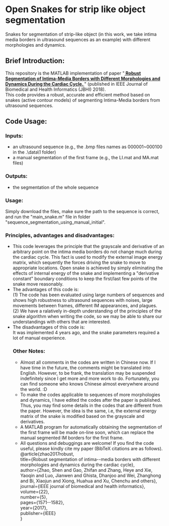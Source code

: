 <h1>Open Snakes for strip like object segmentation</h1>
Snakes for segmentation of strip-like object (in this work, we take intima media borders in ultrasound sequences as an example) with different morphologies and dynamics.
<h2>Brief Introduction: </h2>
This repository is the MATLAB implementation of paper "<a href="https://scholar.google.com.hk/citations?hl=zh-CN&user=U68XZOgAAAAJ&view_op=list_works&sortby=pubdate" target="_blank"><b> Robust Segmentation of Intima-Media Borders with Different Morphologies and Dynamics During the Cardiac Cycle. </b></a>" (published in IEEE Journal of Biomedical and Health Informatics (JBHI) 2018). <br>
This code provides a robust, accurate and efficient method based on snakes (active contour models) of segmenting Intima-Media borders from ultrasound sequences.<br>

<h2>Code Usage: </h2>
<h3>Inputs:  </h3>
<ul>
    <li>an ultrasound sequence (e.g., the .bmp files names as 000001~000100 in the .\data\1 folder)
    <li>a manual segmentation of the first frame (e.g., the LI.mat and MA.mat files)
</ul>
<h3>Outputs:  </h3>
<ul>
    <li>the segmentation of the whole sequence
</ul>
<h3>Usage:  </h3>
Simply download the files, make sure the path to the sequence is correct, and run the "main_snake.m" file in folder "sequence_segmentation_using_manual_initial". <br>
<h3>Principles, advantages and disadvantages:  </h3>
<ul>
<li> This code leverages the principle that the grayscale and derivative of an arbitrary point on the intima media borders do not change much during the cardiac cycle. This fact is used to modify the external image energy matrix, which sequently the forces driving the snake to move to appropriate locations. 
Open snake is achieved by simply eliminating the effects of internal energy of the snake and implementing a "derivative constant" boundary conditions to keep the first/last few points of the snake move reasonably.
<li>The advantages of this code is: <br>
(1) The code has been evaluated using large numbers of sequences and shows high robustness to ultrasound sequences with noises, large movements between frames, different IM appearances, and plagues.<br>
(2) We have a ralatively in-depth understanding of the principles of the snake algorithm when writing the code, so we may be able to share our understandings with others that are interested.<br>
<li>The disadvantages of this code is: <br>
It was implemented 4 years ago, and the snake parameters required a lot of manual experience. <br>
<h3>Other Notes:  </h3>
<ul>
<li>Almost all comments in the codes are written in Chinese now. If I have time in the future, the comments might be translated into English. However, to be frank, the translation may be suspended indefinitely since I get more and more work to do. Fortunately, you can find someone who knows Chinese almost everywhere around the world. :D<br>
<li>To make the codes applicable to sequences of more morphologies and dynamics, I have edited the codes after the paper is published. Thus, you may find some details in the codes that are different from the paper. However, the idea is the same, i.e, the external energy matrix of the snake is modified based on the grayscale and derivatives.<br>
<li>A MATLAB program for automatically obtaining the segmentation of the first frame will be made on-line soon, which can replace the manual segmented IM borders for the first frame.
<li>All questions and debuggings are welcome! If you find the code useful, please kindly cite my paper (BibTeX citations are as follows).<br>
	@article{zhao2017robust,<br>
	  title={Robust segmentation of intima--media borders with different morphologies and dynamics during the cardiac cycle},<br>
	  author={Zhao, Shen and Gao, Zhifan and Zhang, Heye and Xie, Yaoqin and Luo, Jianwen and Ghista, Dhanjoo and Wei, Zhanghong and Bi, Xiaojun and Xiong, Huahua and Xu, Chenchu and others},<br>
	  journal={IEEE journal of biomedical and health informatics},<br>
	  volume={22},<br>
	  number={5},<br>
	  pages={1571--1582},<br>
	  year={2017},<br>
	  publisher={IEEE}<br>
	}<br>
</ul>